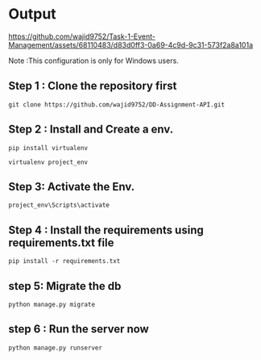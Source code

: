

# Output 



https://github.com/wajid9752/Task-1-Event-Management/assets/68110483/d83d0ff3-0a69-4c9d-9c31-573f2a8a101a


Note :This configuration is only for Windows users.



## Step 1 : Clone the repository first

```
git clone https://github.com/wajid9752/DD-Assignment-API.git
```


## Step 2 : Install and Create a env.


```
pip install virtualenv 
```

```
virtualenv project_env
```

## Step 3: Activate the Env.

```
project_env\Scripts\activate
```

## Step 4 : Install the requirements using requirements.txt file

```
pip install -r requirements.txt
```

## step 5: Migrate the db 

```
python manage.py migrate
```


## step 6 : Run the server now 
```
python manage.py runserver
```
